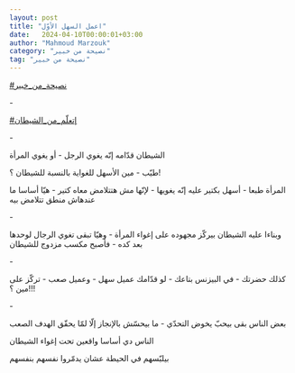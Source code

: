 ```yaml
---
layout: post
title: "اعمل السهل الأوّل"
date:   2024-04-10T00:00:01+03:00
author: "Mahmoud Marzouk"
category: "نصيحة من خبير"
tag: "نصيحة من خبير"
---
```



[<u>\#نصيحة\_من\_خبير</u>](https://www.facebook.com/hashtag/%D9%86%D8%B5%D9%8A%D8%AD%D8%A9_%D9%85%D9%86_%D8%AE%D8%A8%D9%8A%D8%B1?__eep__=6&__cft__%5b0%5d=AZWwtXoXBCt4AGamWnGYase6WVcpnYJqIiL9yzSjuTVWSeGBb8UUFlGWWfHTq2q8Sg-wSibFwHnYwuZzOwFPFHMhSCFlpAOnCip50kEO3PB-9ZpEud2BBTA860yI8H4D7bGbca_4pHkG_o3Qa-jKS8u0T4sx_1UiSzFlqZvAq9AriQ&__tn__=*NK-R)

\-

[<u>\#إتعلّم\_من\_الشيطان</u>](https://www.facebook.com/hashtag/%D8%A5%D8%AA%D8%B9%D9%84%D9%91%D9%85_%D9%85%D9%86_%D8%A7%D9%84%D8%B4%D9%8A%D8%B7%D8%A7%D9%86?__eep__=6&__cft__%5b0%5d=AZWwtXoXBCt4AGamWnGYase6WVcpnYJqIiL9yzSjuTVWSeGBb8UUFlGWWfHTq2q8Sg-wSibFwHnYwuZzOwFPFHMhSCFlpAOnCip50kEO3PB-9ZpEud2BBTA860yI8H4D7bGbca_4pHkG_o3Qa-jKS8u0T4sx_1UiSzFlqZvAq9AriQ&__tn__=*NK-R)

\-

الشيطان قدّامه إنّه يغوي الرجل - أو يغوي المرأة

طيّب - مين الأسهل للغواية بالنسبة
للشيطان ؟!

المرأة طبعا - أسهل بكتير عليه إنّه يغويها - لإنّها مش
هتتلامض معاه كتير - هيّا أساسا ما عندهاش منطق تتلامض بيه

\-

وبناءا عليه الشيطان بيركّز مجهوده على إغواء المرأة - وهيّا
تبقى تغوي الرجال لوحدها بعد كده - فأصبح مكسب مزدوج للشيطان

\-

كذلك حضرتك - في البيزنس بتاعك - لو قدّامك عميل سهل -
وعميل صعب - تركّز على مين ؟!!!

\-

بعض الناس بقى بيحبّ يخوض التحدّي - ما بيحسّش بالإنجاز إلّا
لمّا يحقّق الهدف الصعب

الناس دي أساسا واقعين تحت إغواء الشيطان

بيلبّسهم في الحيطة عشان يدمّروا نفسهم بنفسهم

